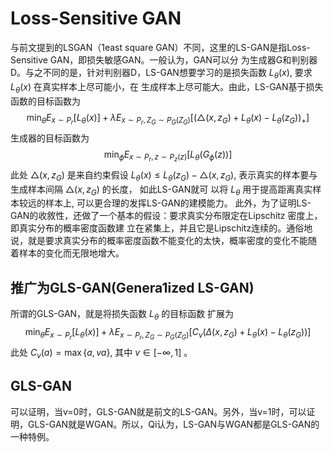 

<!--
 * @version:
 * @Author:  StevenJokess https://github.com/StevenJokess
 * @Date: 2020-12-29 20:04:33
 * @LastEditors:  StevenJokess https://github.com/StevenJokess
 * @LastEditTime: 2020-12-29 20:06:25
 * @Description:
 * @TODO::
 * @Reference:http://www.tensorinfinity.com/paper_26.html
-->

# Loss-Sensitive GAN

与前文提到的LSGAN（1east square GAN）不同，这里的LS-GAN是指Loss-Sensitive GAN，即损失敏感GAN。一般认为，GAN可以分 为生成器G和判别器D。与之不同的是，针对判别器D，LS-GAN想要学习的是损失函数 $L_{\theta}(x),$ 要求 $L_{\theta}(x)$ 在真实样本上尽可能小，在 生成样本上尽可能大。由此，LS-GAN基于损失函数的目标函数为
$$
\min _{\theta} E_{x \sim P_{r}}\left[L_{\theta}(x)\right]+\lambda E_{x \sim P_{r}, Z_{G} \sim P_{G}\left(Z_{G}\right)}\left[\left(\triangle\left(x, z_{G}\right)+L_{\theta}(x)-L_{\theta}\left(z_{G}\right)\right)_{+}\right]
$$
生成器的目标函数为
$$
\min _{\phi} E_{x \sim P_{r}, z \sim P_{z}(z)}\left[L_{\theta}\left(G_{\phi}(z)\right)\right]
$$
此处 $\triangle\left(x, z_{G}\right)$ 是来自约束假设 $L_{\theta}(x) \leq L_{\theta}\left(z_{G}\right)-\triangle\left(x, z_{G}\right),$ 表示真实的样本要与生成样本间隔 $\triangle\left(x, z_{G}\right)$ 的长度， 如此LS-GAN就可 以将 $L_{\theta}$ 用于提高距离真实样本较远的样本上, 可以更合理的发挥LS-GAN的建模能力。
此外，为了证明LS-GAN的收敘性，还做了一个基本的假设：要求真实分布限定在Lipschitz 密度上，即真实分布的概率密度函数建 立在紧集上，并且它是Lipschitz连续的。通俗地说，就是要求真实分布的概率密度函数不能变化的太快，概率密度的变化不能随 着样本的变化而无限地增大。

## 推广为GLS-GAN(Genera1ized LS-GAN)

所谓的GLS-GAN，就是将损失函数 $L_{\theta}$ 的目标函数 扩展为
$$
\min _{\theta} E_{x \sim P_{r}}\left[L_{\theta}(x)\right]+\lambda E_{x \sim P_{r}, Z_{G} \sim P_{G}\left(Z_{G}\right)}\left[C_{v}\left(\Delta\left(x, z_{G}\right)+L_{\theta}(x)-L_{\theta}\left(z_{G}\right)\right)\right]
$$
此处 $C_{v}(a)=\max \{a, v a\},$ 其中 $v \in[-\infty, 1]$ 。

## GLS-GAN

可以证明，当v=0时，GLS-GAN就是前文的LS-GAN。另外，当v=1时，可以证明，GLS-GAN就是WGAN。所以，Qi认为，LS-GAN与WGAN都是GLS-GAN的一种特例。
